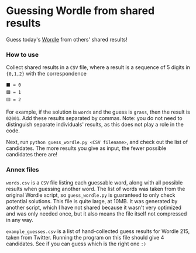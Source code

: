 # Guessing Wordle from shared results

Guess today's [Wordle](https://www.powerlanguage.co.uk/wordle/) from others'
shared results!

### How to use

Collect shared results in a `CSV` file, where a result is a sequence of 5
digits in `{0,1,2}` with the correspondence
```
⬛️ = 0
🟩 = 1
🟨 = 2
```

For example, if the solution is `words` and the guess is `grass`, then the
result is `02001`. Add these results separated by commas. Note: you do not need
to distinguish separate individuals' results, as this does not play a role in
the code.

Next, run `python guess_wordle.py <CSV filename>`, and check out the list of
candidates. The more results you give as input, the fewer possible candidates
there are!

### Annex files

`words.csv` is a `CSV` file listing each guessable word, along with all
possible results when guessing another word. The list of words was taken from
the original Wordle script, so `guess_wordle.py` is guaranteed to only check
potential solutions. This file is quite large, at 10MB. It was generated by
another script, which I have not shared because it wasn't very optimized and
was only needed once, but it also means the file itself not compressed in any
way.

`example_guesses.csv` is a list of hand-collected guess results for Wordle 215,
taken from Twitter. Running the program on this file should give 4 candidates.
See if you can guess which is the right one `:)`
